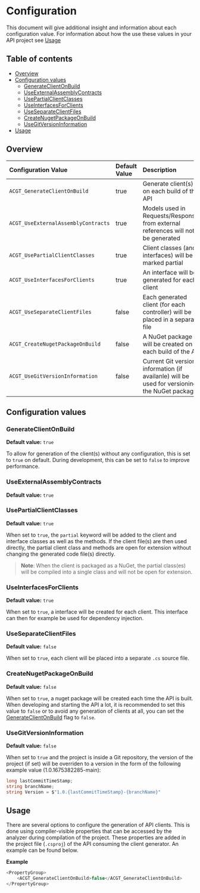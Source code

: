# Configuration
This document will give additional insight and information about each configuration value. For information about how the use these values in your API project see [Usage](#Usage)

## Table of contents

- [Overview](#Overview)
- [Configuration values](#Configuration-values)
  - [GenerateClientOnBuild](#GenerateClientOnBuild)
  - [UseExternalAssemblyContracts](#UseExternalAssemblyContracts)
  - [UsePartialClientClasses](#UsePartialClientClasses)
  - [UseInterfacesForClients](#UseInterfacesForClients)
  - [UseSeparateClientFiles](#UseSeparateClientFiles)
  - [CreateNugetPackageOnBuild](#CreateNugetPackageOnBuild)
  - [UseGitVersionInformation](#UseGitVersionInformation)
- [Usage](#Usage)

## Overview

| Configuration Value | Default Value |      Description |  Quicklink
|:----------|:-------------|:- |:--|
| `ACGT_GenerateClientOnBuild` | true | Generate client(s) on each build of the API | [More](#GenerateClientOnBuild)
| `ACGT_UseExternalAssemblyContracts` | true | Models used in Requests/Responses from external references will not be generated  | [More](#UseExternalAssemblyContracts)
| `ACGT_UsePartialClientClasses` | true | Client classes (and interfaces) will be marked partial  | [More](#UsePartialClientClasses)
| `ACGT_UseInterfacesForClients` | true | An interface will be generated for each client  |[More](#UseInterfacesForClients)
| `ACGT_UseSeparateClientFiles` | false | Each generated client (for each controller) will be placed in a separate file  |[More](#UseSeparateClientFiles)
| `ACGT_CreateNugetPackageOnBuild` | false | A NuGet package will be created on each build of the API  |[More](#CreateNugetPackageOnBuild)
| `ACGT_UseGitVersionInformation` |false | Current Git version information (if availanle) will be used for versioning the NuGet package |[More](#UseGitVersionInformation)

## Configuration values

### GenerateClientOnBuild
**Default value:** `true`

To allow for generation of the client(s) without any configuration, this is set to `true` on default. During development, this can be set to `false` to improve performance.


### UseExternalAssemblyContracts
**Default value:** `true`


### UsePartialClientClasses
**Default value:** `true`

When set to `true`, the `partial` keyword will be added to the client and interface classes as well as the methods. 
If the client file(s) are then used directly, the partial client class and methods are open for extension without changing the generated code file(s) directly.

> **Note**: When the client is packaged as a NuGet, the partial class(es) will be compiled into a single class and will not be open for extension.
### UseInterfacesForClients
**Default value:** `true`

When set to `true`, a interface will be created for each client. This interface can then for example be used for dependency injection.
### UseSeparateClientFiles
**Default value:** `false`

When set to `true`, each client will be placed into a separate `.cs` source file.
### CreateNugetPackageOnBuild
**Default value:** `false`

When set to `true`, a nuget package will be created each time the API is built. When developing and starting the API a lot, it is recommended to set this value to `false` or to avoid any generation of clients at all, you can set the [GenerateClientOnBuild](#GenerateClientOnBuild) flag to `false`.
### UseGitVersionInformation
**Default value:** `false`

When set to `true` and the project is inside a Git repository, the version of the project (if set) will be overriden to a version in the form of the following example value (1.0.1675382285-main): 

```csharp
long lastCommitTimeStamp;
string branchName;
string Version = $"1.0.{lastCommitTimeStamp}-{branchName}"
```

## Usage
There are several options to configure the generation of API clients. This is done using compiler-visible properties that can be accessed by the analyzer during compilation of the project. These properties are added in the project file (`.csproj`) of the API consuming the client generator. An example can be found below.
> 
**Example**

```csharp
<PropertyGroup>
	<ACGT_GenerateClientOnBuild>false</ACGT_GenerateClientOnBuild>
</PropertyGroup>
```
